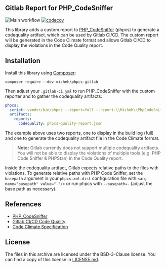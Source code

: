 
Gitlab Report for PHP_CodeSniffer
---------------------------------
![Main workflow](https://github.com/micheh/phpcs-gitlab/workflows/Main%20workflow/badge.svg)
[![codecov](https://codecov.io/gh/micheh/phpcs-gitlab/branch/master/graph/badge.svg)](https://codecov.io/gh/micheh/phpcs-gitlab)


This library adds a custom report to [PHP_CodeSniffer](https://github.com/squizlabs/PHP_CodeSniffer) (phpcs) to generate a codequality artifact, which can be used by Gitlab CI/CD.
The custom report will be generated in the Code Climate format and allows Gitlab CI/CD to display the violations in the Code Quality report.

## Installation

Install this library using [Composer](https://getcomposer.org):

```shell script
composer require --dev micheh/phpcs-gitlab
```

Then adjust your `.gitlab-ci.yml` to run PHP_CodeSniffer with the custom reporter and to gather the codequality artifacts:

```yaml
phpcs:
  script: vendor/bin/phpcs --report=full --report-\\Micheh\\PhpCodeSniffer\\Report\\Gitlab=phpcs-quality-report.json
  artifacts:
    reports:
      codequality: phpcs-quality-report.json
```

The example above uses two reports, one to display in the build log (full) and one to generate the codequality artifact file in the Code Climate format.

> **Note:** Gitlab currently does not support multiple codequality artifacts. 
> You will not be able to display the violations of multiple tools (e.g. PHP Code Sniffer & PHPStan) in the Code Quality report.

Inside the codequality artifact, Gitlab expects relative paths to the files with violations. 
To generate relative paths with PHP Code Sniffer, set the `basepath` argument in your `phpcs.xml.dist` configuration file with `<arg name="basepath" value="."/>` or run phpcs with `--basepath=.` (adjust the base path as necessary).


## References

- [PHP_CodeSniffer](https://github.com/squizlabs/PHP_CodeSniffer)
- [Gitlab CI/CD Code Quality](https://docs.gitlab.com/ee/user/project/merge_requests/code_quality.html)
- [Code Climate Specification](https://github.com/codeclimate/platform/blob/master/spec/analyzers/SPEC.md#data-types)


## License

The files in this archive are licensed under the BSD-3-Clause license.
You can find a copy of this license in [LICENSE.md](LICENSE.md).
